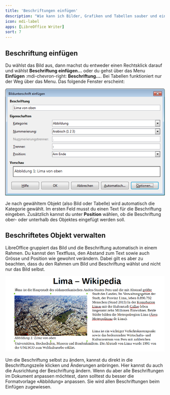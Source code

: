 ```yaml
---
title: 'Beschriftungen einfügen'
description: "Wie kann ich Bilder, Grafiken und Tabellen sauber und einheitlich beschriften?"
icon: mdi-label
apps: [LibreOffice Writer]
sort: 7
---
```




## Beschriftung einfügen

Du wählst das Bild aus, dann machst du entweder einen Rechtsklick darauf und wählst __Beschriftung einfügen…__ oder du gehst über das Menu __Einfügen__ :mdi-chevron-right: __Beschriftung…__. Bei Tabellen funktioniert nur der Weg über das Menu. Das folgende Fenster erscheint:

![Beschriftung einfügen](./images/beschriftung-einfuegen.lo.png)

Je nach gewähltem Objekt (also Bild oder Tabelle) wird automatisch die Kategorie gewählt. Im ersten Feld musst du einen Text für die Beschriftung eingeben. Zusätzlich kannst du unter __Position__ wählen, ob die Beschriftung ober- oder unterhalb des Objektes eingefügt werden soll.

## Beschriftetes Objekt verwalten

LibreOffice gruppiert das Bild und die Beschriftung automatisch in einem Rahmen. Du kannst den Textfluss, den Abstand zum Text sowie auch Grösse und Position wie gewohnt verändern. Dabei gilt es aber zu beachten, dass du den Rahmen um Bild und Beschriftung wählst und nicht nur das Bild selbst.

![Rahmen um Beschriftung und Bild gewählt](./images/bild-beschriftet.lo.png)

Um die Beschriftung selbst zu ändern, kannst du direkt in die Beschriftungszeile klicken und Änderungen anbringen. Hier kannst du auch die Ausrichtung der Beschriftung ändern. Wenn du aber alle Beschriftungen im Dokument anpassen möchtest, dann solltest du besser die Formatvorlage «Abbildung» anpassen. Sie wird allen Beschriftungen beim Einfügen zugewiesen.
